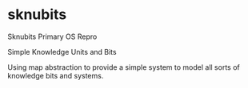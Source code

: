 # sknubits
Sknubits Primary OS Repro

Simple Knowledge Units and Bits

Using map abstraction to provide a simple system to model all sorts of knowledge bits and systems.
